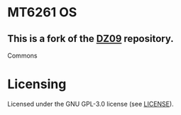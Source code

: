# MT6261 OS
## This is a fork of the [DZ09](https://github.com/MediatekInfo/DZ09) repository.

Commons
# Licensing
Licensed under the GNU GPL-3.0 license (see [LICENSE](LICENSE)).
